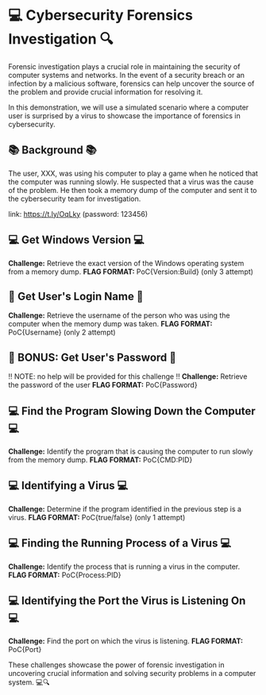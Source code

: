 # 💻 Cybersecurity Forensics Investigation 🔍️

Forensic investigation plays a crucial role in maintaining the security of computer systems and networks. In the event of a security breach or an infection by a malicious software, forensics can help uncover the source of the problem and provide crucial information for resolving it.

In this demonstration, we will use a simulated scenario where a computer user is surprised by a virus to showcase the importance of forensics in cybersecurity.

## 📚 Background 📚

The user, XXX, was using his computer to play a game when he noticed that the computer was running slowly. He suspected that a virus was the cause of the problem. He then took a memory dump of the computer and sent it to the cybersecurity team for investigation.

link: https://t.ly/OqLky (password: 123456)

## 💻 Get Windows Version 💻
**Challenge:** Retrieve the exact version of the Windows operating system from a memory dump.
**FLAG FORMAT:** PoC{Version:Build} (only 3 attempt)

## 🔑 Get User's Login Name 🔑
**Challenge:** Retrieve the username of the person who was using the computer when the memory dump was taken.
**FLAG FORMAT:** PoC{Username} (only 2 attempt)

## 🔎 BONUS: Get User's Password 🔎
!! NOTE: no help will be provided for this challenge !!
**Challenge:** Retrieve the password of the user
**FLAG FORMAT:** PoC{Password}

## 💻 Find the Program Slowing Down the Computer 💻
**Challenge:** Identify the program that is causing the computer to run slowly from the memory dump.
**FLAG FORMAT:** PoC{CMD:PID}

## 💻 Identifying a Virus 💻
**Challenge:** Determine if the program identified in the previous step is a virus.
**FLAG FORMAT:** PoC{true/false} (only 1 attempt)

## 💻 Finding the Running Process of a Virus 💻
**Challenge:** Identify the process that is running a virus in the computer.
**FLAG FORMAT:** PoC{Process:PID}

## 💻 Identifying the Port the Virus is Listening On 💻
**Challenge:** Find the port on which the virus is listening.
**FLAG FORMAT:** PoC{Port}

These challenges showcase the power of forensic investigation in uncovering crucial information and solving security problems in a computer system. 💻🔍️
